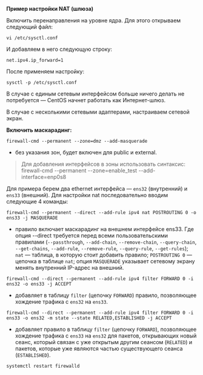 **Пример настройки NAT (шлюза)**

Включить перенаправления на уровне ядра. Для этого открываем следующий файл:
```
vi /etc/sysctl.conf
```
И добавляем в него следующую строку:
```
net.ipv4.ip_forward=1
```
После применяем настройку:
```
sysctl -p /etc/sysctl.conf
```
В случае с единым сетевым интерфейсом больше ничего делать не потребуется — CentOS начнет работать как Интернет-шлюз.

В случае с несколькими сетевыми адаптерами, настраиваем сетевой экран.

**Включить маскарадинг:**
```
firewall-cmd --permanent --zone=dmz --add-masquerade
```
- без указания зон, будет включен для public и external.

> Для добавления интерфейсов в зоны использовать синтаксис:
firewall-cmd --permanent --zone=enable_test --add-interface=enp0s8

Для примера берем два ethernet интерфейса — `ens32` (внутренний) и `ens33` (внешний). Для настройки nat последовательно вводим следующие 4 команды:
```
firewall-cmd --permanent --direct --add-rule ipv4 nat POSTROUTING 0 -o ens33 -j MASQUERADE
```
* правило включает маскарадинг на внешнем интерфейсе ens33. Где опция --direct требуется перед всеми пользовательскими правилами (`--passthrough`, `--add-chain`, `--remove-chain`, `--query-chain`, `--get-chains`, `--add-rule`, `--remove-rule`, `--query-rule`, `--get-rules`); `nat` — таблица, в которую стоит добавить правило; `POSTROUTING 0` — цепочка в таблице `nat`; опция `MASQUERADE` указывает сетевому экрану менять внутренний IP-адрес на внешний.
```
firewall-cmd --direct --permanent --add-rule ipv4 filter FORWARD 0 -i ens32 -o ens33 -j ACCEPT
```
* добавляет в таблицу `filter` (цепочку `FORWARD`) правило, позволяющее хождение трафика с `ens32` на `ens33`.
```
firewall-cmd --direct --permanent --add-rule ipv4 filter FORWARD 0 -i ens33 -o ens32 -m state --state RELATED,ESTABLISHED -j ACCEPT
```
* добавляет правило в таблицу `filter` (цепочку `FORWARD`), позволяющее хождение трафика с `ens33` на `ens32` для пакетов, открывающих новый сеанс, который связан с уже открытым другим сеансом (`RELATED`) и пакетов, которые уже являются частью существующего сеанса (`ESTABLISHED`).
```
systemctl restart firewalld
```

